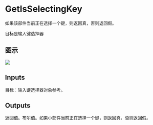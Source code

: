 # GetIsSelectingKey

如果该部件当前正在选择一个键，则返回真，否则返回假。

目标是输入键选择器

## 图示

![]($-20221218-21343586.png)

## Inputs

目标：输入键选择器对象参考。  

## Outputs

返回值。布尔值。如果小部件当前正在选择一个键，则返回真，否则返回假。
